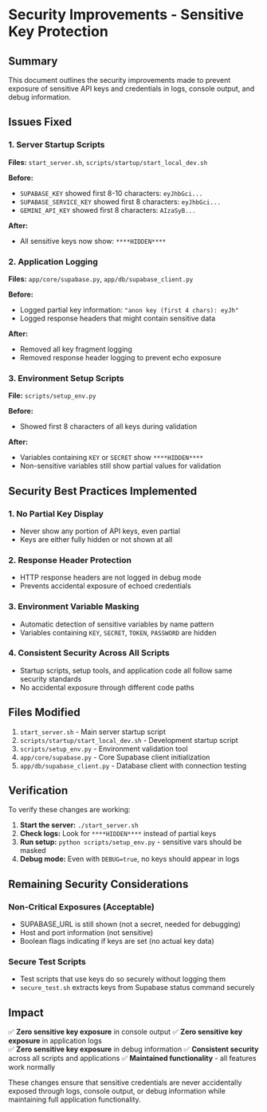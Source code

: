 # Security Improvements - Sensitive Key Protection

## Summary
This document outlines the security improvements made to prevent exposure of sensitive API keys and credentials in logs, console output, and debug information.

## Issues Fixed

### 1. Server Startup Scripts
**Files:** `start_server.sh`, `scripts/startup/start_local_dev.sh`

**Before:** 
- `SUPABASE_KEY` showed first 8-10 characters: `eyJhbGci...`
- `SUPABASE_SERVICE_KEY` showed first 8 characters: `eyJhbGci...`
- `GEMINI_API_KEY` showed first 8 characters: `AIzaSyB...`

**After:**
- All sensitive keys now show: `****HIDDEN****`

### 2. Application Logging
**Files:** `app/core/supabase.py`, `app/db/supabase_client.py`

**Before:**
- Logged partial key information: `"anon key (first 4 chars): eyJh"`
- Logged response headers that might contain sensitive data

**After:**
- Removed all key fragment logging
- Removed response header logging to prevent echo exposure

### 3. Environment Setup Scripts
**File:** `scripts/setup_env.py`

**Before:**
- Showed first 8 characters of all keys during validation

**After:**
- Variables containing `KEY` or `SECRET` show `****HIDDEN****`
- Non-sensitive variables still show partial values for validation

## Security Best Practices Implemented

### 1. No Partial Key Display
- Never show any portion of API keys, even partial
- Keys are either fully hidden or not shown at all

### 2. Response Header Protection
- HTTP response headers are not logged in debug mode
- Prevents accidental exposure of echoed credentials

### 3. Environment Variable Masking
- Automatic detection of sensitive variables by name pattern
- Variables containing `KEY`, `SECRET`, `TOKEN`, `PASSWORD` are hidden

### 4. Consistent Security Across All Scripts
- Startup scripts, setup tools, and application code all follow same security standards
- No accidental exposure through different code paths

## Files Modified

1. `start_server.sh` - Main server startup script
2. `scripts/startup/start_local_dev.sh` - Development startup script  
3. `scripts/setup_env.py` - Environment validation tool
4. `app/core/supabase.py` - Core Supabase client initialization
5. `app/db/supabase_client.py` - Database client with connection testing

## Verification

To verify these changes are working:

1. **Start the server:** `./start_server.sh`
2. **Check logs:** Look for `****HIDDEN****` instead of partial keys
3. **Run setup:** `python scripts/setup_env.py` - sensitive vars should be masked
4. **Debug mode:** Even with `DEBUG=true`, no keys should appear in logs

## Remaining Security Considerations

### Non-Critical Exposures (Acceptable)
- SUPABASE_URL is still shown (not a secret, needed for debugging)
- Host and port information (not sensitive)
- Boolean flags indicating if keys are set (no actual key data)

### Secure Test Scripts
- Test scripts that use keys do so securely without logging them
- `secure_test.sh` extracts keys from Supabase status command securely

## Impact

✅ **Zero sensitive key exposure** in console output
✅ **Zero sensitive key exposure** in application logs  
✅ **Zero sensitive key exposure** in debug information
✅ **Consistent security** across all scripts and applications
✅ **Maintained functionality** - all features work normally

These changes ensure that sensitive credentials are never accidentally exposed through logs, console output, or debug information while maintaining full application functionality. 